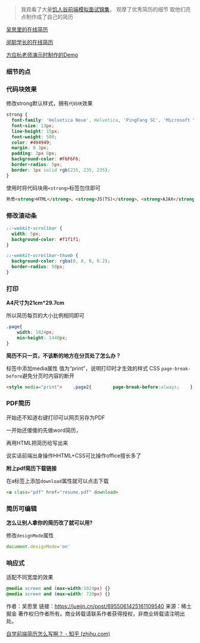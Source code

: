
> 我观看了大量[饥人谷前端模拟面试锦集](https://link.juejin.cn?target=https%3A%2F%2Flink.zhihu.com%2F%3Ftarget%3Dhttps%3A%2F%2Fxiedaimala.com%2Fcourses%2Fec472c6f-4a87-4983-9609-2f9ae5674c43%2Frandom%2F89dbe7185b%23%2Fcommon)， 观摩了优秀简历的细节 取他们亮点制作成了自己的简历

[吴思里的在线简历](https://link.juejin.cn?target=https%3A%2F%2Flink.zhihu.com%2F%3Ftarget%3Dhttps%3A%2F%2Fwu-sili.gitee.io%2Fresume%2F)

[闵聪学长的在线简历](https://link.juejin.cn?target=https%3A%2F%2Flink.zhihu.com%2F%3Ftarget%3Dhttps%3A%2F%2Fresume.congm.in%2F)

[方应杭老师演示时制作的Demo](https://link.juejin.cn?target=https%3A%2F%2Flink.zhihu.com%2F%3Ftarget%3Dhttp%3A%2F%2Ffangyinghang.com%2Fcv-2020%2Fdist%2Findex.html%3Fv%3D1%23)

### **细节的点**

### **代码块效果**

修改strong默认样式，拥有`代码块`效果

```css
strong {
  font-family: 'Helvetica Neue', Helvetica, 'PingFang SC', 'Microsoft YaHei', '微软雅黑', Arial, sans-serif;
  font-size: 13px;
  line-height: 15px;
  font-weight: 500;
  color: #494949;
  margin: 0 3px;
  padding: 3px 8px;
  background-color: #F6F6F6;
  border-radius: 5px;
  border: 1px solid rgb(235, 235, 235);
}
```

使用时将代码块用`<strong>`标签包住即可

```html
熟悉<strong>HTML</strong>、<strong>JS(TS)</strong>、<strong>AJAX</strong>、<strong>ES6</strong>
```

### **修改滚动条**

```css
::-webkit-scrollbar {
  width: 5px;
  background-color: #f1f1f1;
}

::-webkit-scrollbar-thumb {
  background-color: rgba(0, 0, 0, 0.2);
  border-radius: 50px;
}
```

### **打印**

**A4尺寸为21cm\*29.7cm**

所以简历每页的大小比例相同即可

```css
.page{
    width: 1024px;
    min-height: 1440px;
}
```

**简历不只一页，不该断的地方在分页处了怎么办？**

标签中添加media属性 值为“print”，说明打印时才生效的样式 CSS `page-break-before`避免分页时内容的断开 

 ```html
 <style media="print">    .page2{        page-break-before:always;    } ... 
 ```

### **PDF简历**

开始还不知道右键打印可以网页另存为PDF

一开始还傻傻的先做word简历，

再用HTML把简历给写出来

说实话前端出身操作HHTML+CSS可比操作office擅长多了

**附上pdf简历下载链接**

在a标签上添加`download`属性就可以点击下载

```html
<a class="pdf" href="resume.pdf" download>
```

### **简历可编辑**

**怎么让别人拿你的简历改了就可以用?**

修改`designMode`属性

```js
document.designMode='on'
```

### **响应式**

适配不同宽度的效果

```css
@media screen and (max-width:1024px) {}
@media screen and (max-width: 720px) {}
```

作者：吴思里
链接：https://juejin.cn/post/6955061425161109540
来源：稀土掘金
著作权归作者所有。商业转载请联系作者获得授权，非商业转载请注明出处。





[自学前端简历怎么写啊？ - 知乎 (zhihu.com)](https://www.zhihu.com/question/319340351/answer/645507315)

